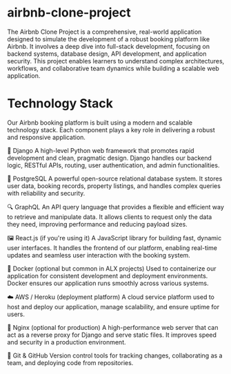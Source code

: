 # airbnb-clone-project
The Airbnb Clone Project is a comprehensive, real-world application designed to simulate the development of a robust booking platform like Airbnb. It involves a deep dive into full-stack development, focusing on backend systems, database design, API development, and application security. This project enables learners to understand complex architectures, workflows, and collaborative team dynamics while building a scalable web application.


# Technology Stack
Our Airbnb booking platform is built using a modern and scalable technology stack. Each component plays a key role in delivering a robust and responsive application.

🐍 Django
A high-level Python web framework that promotes rapid development and clean, pragmatic design. Django handles our backend logic, RESTful APIs, routing, user authentication, and admin functionalities.

🐘 PostgreSQL
A powerful open-source relational database system. It stores user data, booking records, property listings, and handles complex queries with reliability and security.

🔍 GraphQL
An API query language that provides a flexible and efficient way to retrieve and manipulate data. It allows clients to request only the data they need, improving performance and reducing payload sizes.

🖼️ React.js (if you're using it)
A JavaScript library for building fast, dynamic user interfaces. It handles the frontend of our platform, enabling real-time updates and seamless user interaction with the booking system.

🐳 Docker (optional but common in ALX projects)
Used to containerize our application for consistent development and deployment environments. Docker ensures our application runs smoothly across various systems.

☁️ AWS / Heroku (deployment platform)
A cloud service platform used to host and deploy our application, manage scalability, and ensure uptime for users.

🔧 Nginx (optional for production)
A high-performance web server that can act as a reverse proxy for Django and serve static files. It improves speed and security in a production environment.

🔁 Git & GitHub
Version control tools for tracking changes, collaborating as a team, and deploying code from repositories.




